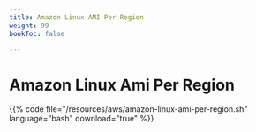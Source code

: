 ```yaml
---
title: Amazon Linux AMI Per Region
weight: 99
bookToc: false

---
```


# Amazon Linux Ami Per Region

{{% code file="/resources/aws/amazon-linux-ami-per-region.sh" language="bash" download="true" %}}
